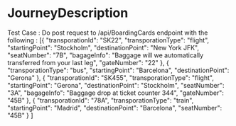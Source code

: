 # JourneyDescription


Test Case : Do post request to /api/BoardingCards endpoint with the following :
[{
        "transporationId": "SK22",
        "transporationType": "flight",
        "startingPoint": "Stockholm",
        "destinationPoint": "New York JFK",
        "seatNumber": "7B",
        "bagageInfo": "Baggage will we automatically transferred from your last leg",
        "gateNumber": "22"
    }, {
        "transporationType": "bus",
        "startingPoint": "Barcelona",
        "destinationPoint": "Gerona"
    }, {
        "transporationId": "SK455",
        "transporationType": "flight",
        "startingPoint": "Gerona",
        "destinationPoint": "Stockholm",
        "seatNumber": "3A",
        "bagageInfo": "Baggage drop at ticket counter 344",
        "gateNumber": "45B"
    }, {
        "transporationId": "78A",
        "transporationType": "train",
        "startingPoint": "Madrid",
        "destinationPoint": "Barcelona",
        "seatNumber": "45B"
	}
]
